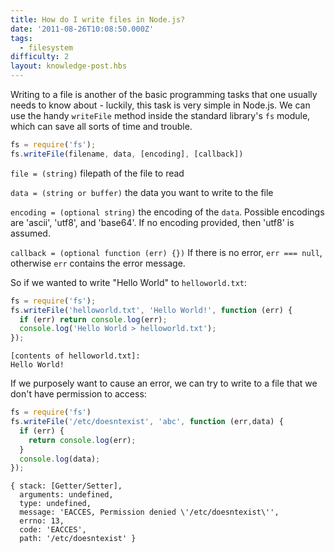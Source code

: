 ```yaml
---
title: How do I write files in Node.js?
date: '2011-08-26T10:08:50.000Z'
tags:
  - filesystem
difficulty: 2
layout: knowledge-post.hbs
---
```


Writing to a file is another of the basic programming tasks that one usually needs to know about - luckily, this task is very simple in Node.js. We can use the handy `writeFile` method inside the standard library's `fs` module, which can save all sorts of time and trouble.

```javascript
fs = require('fs');
fs.writeFile(filename, data, [encoding], [callback])
```

`file = (string)` filepath of the file to read

`data = (string or buffer)` the data you want to write to the file

`encoding = (optional string)` the encoding of the `data`. Possible encodings are 'ascii', 'utf8', and 'base64'. If no encoding provided, then 'utf8' is assumed.

`callback = (optional function (err) {})` If there is no error, `err === null`, otherwise `err` contains the error message.

So if we wanted to write "Hello World" to `helloworld.txt`:

```javascript
fs = require('fs');
fs.writeFile('helloworld.txt', 'Hello World!', function (err) {
  if (err) return console.log(err);
  console.log('Hello World > helloworld.txt');
});
```

```
[contents of helloworld.txt]:
Hello World!
```

If we purposely want to cause an error, we can try to write to a file that we don't have permission to access:

```javascript
fs = require('fs')
fs.writeFile('/etc/doesntexist', 'abc', function (err,data) {
  if (err) {
    return console.log(err);
  }
  console.log(data);
});
```

```
{ stack: [Getter/Setter],
  arguments: undefined,
  type: undefined,
  message: 'EACCES, Permission denied \'/etc/doesntexist\'',
  errno: 13,
  code: 'EACCES',
  path: '/etc/doesntexist' }
```
